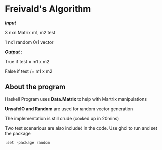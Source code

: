 # Freivald's Algorithm



***Input*** 

3 nxn Matrix m1, m2 test  

1 nx1 random 0/1 vector 

***Output*** : 

True if test = m1 x m2 

False if test /= m1 x m2

## About the program

Haskell Program uses **Data.Matrix** to help with Martrix manipulations

**UnsafeIO and Random** are used for random vector generation

The implementation is still crude (cooked up in 20mins)

Two test scenarious are also included in the code.
Use ghci  to run 
and set the package

```console
:set -package random
```
